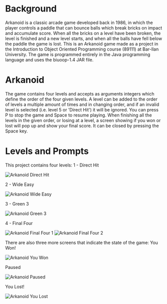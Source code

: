 # Background
Arkanoid is a classic arcade game developed back in 1986, in which the player controls a paddle that can bounce balls which break bricks on impact
and accumulate score. When all the bricks on a level have been broken, the level is finished and a new level starts, and when all the balls have fell
below the paddle the game is lost.
This is an Arkanoid game made as a project in the Introduction to Object Oriented Programming course (89111) at Bar-Ilan University.
The game is programmed entirely in the Java programming language and uses the biuoop-1.4 JAR file.

# Arkanoid
The game contains four levels and accepts as arguments integers which define the order of the four given levels. A level can be added to the order
of levels a multiple amount of times and in changing order, and if an invalid level is selected (i.e. level 5 or 'Direct Hit') it will be ignored.
You can press P to stop the game and Space to resume playing.
When finishing all the levels in the given order, or losing at a level, a screen showing if you won or lost will pop up and show your final score. It
can be closed by pressing the Space key.

# Levels and Prompts
This project contains four levels:
1 - Direct Hit

![Arkanoid Direct Hit](https://user-images.githubusercontent.com/30572278/145772918-6bade7f0-9029-4d9c-abde-2fee71701cde.png)

2 - Wide Easy

![Arkanoid Wide Easy](https://user-images.githubusercontent.com/30572278/145773143-82dae97b-0521-455c-95dd-23a088def071.png)

3 - Green 3

![Arkanoid Green 3](https://user-images.githubusercontent.com/30572278/145773382-5efe4c72-795f-4dc4-a05f-febfbc13466a.png)

4 - Final Four

![Arkanoid Final Four 1](https://user-images.githubusercontent.com/30572278/145773633-23c09410-a2b9-46a9-80f5-981231b10630.png)
![Arkanoid Final Four 2](https://user-images.githubusercontent.com/30572278/145774226-d4ddc672-2c20-4b6f-a76d-4a12b3a34fc3.png)


There are also three more screens that indicate the state of the game:
You Won!

![Arkanoid You Won](https://user-images.githubusercontent.com/30572278/145775555-a9229f75-2765-43bf-ac7c-37c9e719eeb2.png)

Paused

![Arkanoid Paused](https://user-images.githubusercontent.com/30572278/145775674-b8b75449-edbc-4928-bef6-57533527218f.png)

You Lost!

![Arkanoid You Lost](https://user-images.githubusercontent.com/30572278/145774933-cc9c75a8-c589-4239-9fce-eec31c459570.png)
